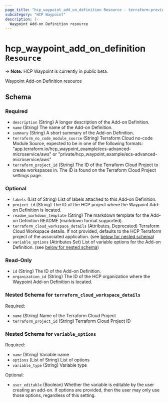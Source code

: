 ```yaml
---
page_title: "hcp_waypoint_add_on_definition Resource - terraform-provider-hcp"
subcategory: "HCP Waypoint"
description: |-
  Waypoint Add-on Definition resource
---
```


# hcp_waypoint_add_on_definition `Resource`

-> **Note:** HCP Waypoint is currently in public beta.

Waypoint Add-on Definition resource

<!-- schema generated by tfplugindocs -->
## Schema

### Required

- `description` (String) A longer description of the Add-on Definition.
- `name` (String) The name of the Add-on Definition.
- `summary` (String) A short summary of the Add-on Definition.
- `terraform_no_code_module_source` (String) Terraform Cloud no-code Module Source, expected to be in one of the following formats: "app.terraform.io/hcp_waypoint_example/ecs-advanced-microservice/aws" or "private/hcp_waypoint_example/ecs-advanced-microservice/aws"
- `terraform_project_id` (String) The ID of the Terraform Cloud Project to create workspaces in. The ID is found on the Terraform Cloud Project settings page.

### Optional

- `labels` (List of String) List of labels attached to this Add-on Definition.
- `project_id` (String) The ID of the HCP project where the Waypoint Add-on Definition is located.
- `readme_markdown_template` (String) The markdown template for the Add-on Definition README (markdown format supported).
- `terraform_cloud_workspace_details` (Attributes, Deprecated) Terraform Cloud Workspace details. If not provided, defaults to the HCP Terraform project of the associated application. (see [below for nested schema](#nestedatt--terraform_cloud_workspace_details))
- `variable_options` (Attributes Set) List of variable options for the Add-on Definition. (see [below for nested schema](#nestedatt--variable_options))

### Read-Only

- `id` (String) The ID of the Add-on Definition.
- `organization_id` (String) The ID of the HCP organization where the Waypoint Add-on Definition is located.

<a id="nestedatt--terraform_cloud_workspace_details"></a>
### Nested Schema for `terraform_cloud_workspace_details`

Required:

- `name` (String) Name of the Terraform Cloud Project
- `terraform_project_id` (String) Terraform Cloud Project ID


<a id="nestedatt--variable_options"></a>
### Nested Schema for `variable_options`

Required:

- `name` (String) Variable name
- `options` (List of String) List of options
- `variable_type` (String) Variable type

Optional:

- `user_editable` (Boolean) Whether the variable is editable by the user creating an add-on. If options are provided, then the user may only use those options, regardless of this setting.
